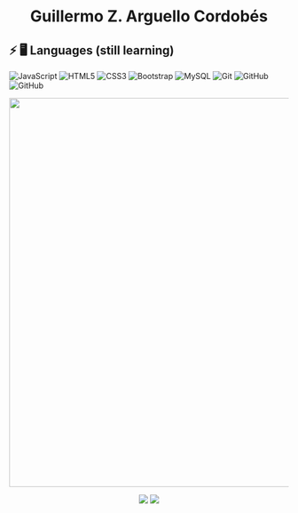 <h1 align="center">Guillermo Z. Arguello Cordobés</h1>

## ⚡ 🖥️ Languages (still learning)

![JavaScript](https://img.shields.io/badge/-JavaScript-black?style=flat-square&logo=javascript)
![HTML5](https://img.shields.io/badge/-HTML5-E34F26?style=flat-square&logo=html5&logoColor=white)
![CSS3](https://img.shields.io/badge/-CSS3-1572B6?style=flat-square&logo=css3)
![Bootstrap](https://img.shields.io/badge/-Bootstrap-563D7C?style=flat-square&logo=bootstrap)
![MySQL](https://img.shields.io/badge/-MySQL-black?style=flat-square&logo=mysql)
![Git](https://img.shields.io/badge/-Git-black?style=flat-square&logo=git)
![GitHub](https://img.shields.io/badge/-GitHub-181717?style=flat-square&logo=github)
![GitHub](https://camo.githubusercontent.com/5897300b537aa88011dc81c4b73e61e9bb26b63540c84e7ddd5cdcec68ff94aa/68747470733a2f2f696d672e736869656c64732e696f2f62616467652f2d5048502d626c61636b3f7374796c653d666c61742d737175617265266c6f676f3d504850)

<p align="center">
  <a href="https://github.com/MemoArguello">
    <img src="https://github-profile-summary-cards.vercel.app/api/cards/profile-details?username=MemoArguello&theme=default" width="700">
  </a>
</p>
<p align="center">
<img src="http://github-profile-summary-cards.vercel.app/api/cards/repos-per-language?username=MemoArguello&theme=default">
<img src="http://github-profile-summary-cards.vercel.app/api/cards/most-commit-language?username=MemoArguello&theme=default">
</p>
